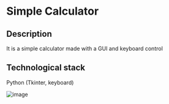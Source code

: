 <h1>Simple Calculator</h1>

<h2>Description</h2>
<p> It is a simple calculator made with a GUI and keyboard control</p>
<h2>Technological stack</h2>
<p>Python (Tkinter, keyboard)</p>

![image](https://user-images.githubusercontent.com/42188529/178154722-d69f2238-f2d6-46fe-999e-7c76942214fe.png)

